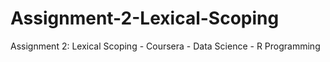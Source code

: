 # Assignment-2-Lexical-Scoping
Assignment 2: Lexical Scoping - Coursera - Data Science - R Programming 
